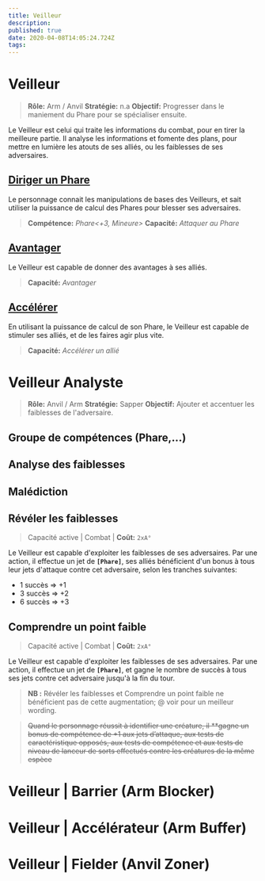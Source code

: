 ```yaml
---
title: Veilleur
description: 
published: true
date: 2020-04-08T14:05:24.724Z
tags: 
---
```


# Veilleur

> **Rôle:** Arm / Anvil 
> **Stratégie:** n.a
> **Objectif:** Progresser dans le maniement du Phare pour se spécialiser ensuite. 

Le Veilleur est celui qui traite les informations du combat, pour en tirer la meilleure partie. Il analyse les informations et fomente des plans, pour mettre en lumière les atouts de ses alliés, ou les faiblesses de ses adversaires.

## [Diriger un Phare](https://trello.com/c/kT0nFtCE) 

Le personnage connait les manipulations de bases des Veilleurs, et sait utiliser la puissance de calcul des Phares pour blesser ses adversaires. 

> **Compétence:** _Phare<+3, Mineure>_
> **Capacité:** _Attaquer au Phare_

## [Avantager](https://trello.com/c/NmcyOjkh/203-veilleur-avantager) 
Le Veilleur est capable de donner des avantages à ses alliés.

> **Capacité:** _Avantager_

## [Accélérer](https://trello.com/c/QnNALpew) 
En utilisant la puissance de calcul de son Phare, le Veilleur est capable de stimuler ses alliés, et de les faires agir plus vite.

> **Capacité:** _Accélérer un allié_

# Veilleur Analyste
> **Rôle:** Anvil / Arm
> **Stratégie:** Sapper
> **Objectif:** Ajouter et accentuer les faiblesses de l'adversaire. 

## Groupe de compétences (Phare,...) 

## Analyse des faiblesses

## Malédiction

## Révéler les faiblesses

> Capacité active | Combat |
> **Coût:** `2xA°`

Le Veilleur est capable d'exploiter les faiblesses de ses adversaires. 
Par une action, il effectue un jet de **`[Phare]`**, ses alliés bénéficient d'un bonus à tous leur jets d'attaque contre cet adversaire, selon les tranches suivantes:

- 1 succès => +1
- 3 succès => +2
- 6 succès => +3

## Comprendre un point faible

> Capacité active | Combat |
> **Coût:** `2xA°`

Le Veilleur est capable d'exploiter les faiblesses de ses adversaires. 
Par une action, il effectue un jet de **`[Phare]`**, et gagne le nombre de succès à tous ses jets contre cet adversaire jusqu'à la fin du tour.

> **NB :**
Révéler les faiblesses et Comprendre un point faible ne bénéficient pas de cette augmentation; @ voir pour un meilleur wording.

> ~~Quand le personnage réussit à identifier une créature, il **gagne un bonus de compétence de +1 aux jets d’attaque, aux tests de caractéristique opposés, aux tests de compétence et aux tests de niveau de lanceur de sorts effectués contre les créatures de la même espèce~~

# Veilleur | Barrier (Arm Blocker)

# Veilleur | Accélérateur (Arm Buffer)

# Veilleur | Fielder (Anvil Zoner)